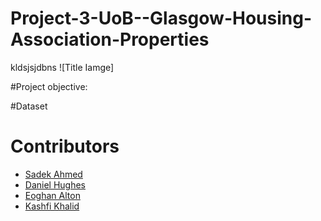 # Project-3-UoB--Glasgow-Housing-Association-Properties
kldsjsjdbns
![Title Iamge]

#Project objective:

#Dataset




# Contributors

* [Sadek Ahmed](https://github.com/Sadek-Ahmed16)  
* [Daniel Hughes](https://github.com/DanielHughes1580)  
* [Eoghan Alton](https://github.com/ERAA1997)
* [Kashfi Khalid](https://github.com/kashfi-khalid)

